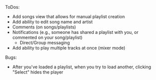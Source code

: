 ToDos:

- Add songs view that allows for manual playlist creation
- Add ability to edit song name and artist
- Comments (on songs/playlists)
- Notifications (e.g., someone has shared a playlist with you, or commented on your song/playlist)
    - Direct/Group messaging
- Add ability to play multiple tracks at once (mixer mode)

Bugs:
- After you've loaded a playlist, when you try to load another, clicking "Select" hides the player